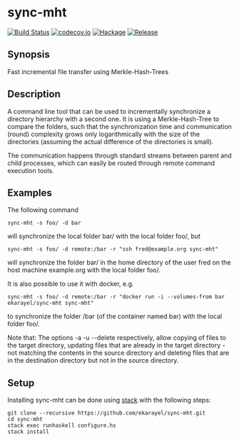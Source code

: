 # sync-mht

[![Build Status](https://travis-ci.org/ekarayel/sync-mht.svg?branch=master)](https://travis-ci.org/ekarayel/sync-mht)
[![codecov.io](https://img.shields.io/codecov/c/github/ekarayel/sync-mht.svg)](http://codecov.io/github/ekarayel/sync-mht?branch=master)
[![Hackage](https://img.shields.io/hackage/v/sync-mht.svg)](http://hackage.haskell.org/package/sync-mht)
[![Release](https://img.shields.io/github/release/ekarayel/sync-mht.svg)](https://github.com/ekarayel/sync-mht/releases)

## Synopsis
Fast incremental file transfer using Merkle-Hash-Trees

## Description
A command line tool that can be used to incrementally synchronize a directory hierarchy with a
second one. It is using a Merkle-Hash-Tree to compare the folders, such that the synchronization
time and communication (round) complexity grows only logarithmically with the size of the
directories (assuming the actual difference of the directories is small).

The communication happens through standard streams between parent and child processes, which can
easily be routed through remote command execution tools.

## Examples
The following command

    sync-mht -s foo/ -d bar

will synchronize the local folder bar/ with the local folder foo/, but

    sync-mht -s foo/ -d remote:/bar -r "ssh fred@example.org sync-mht"

will synchronize the folder bar/ in the home directory of the user fred on the host machine
example.org with the local folder foo/.

It is also possible to use it with docker, e.g.

    sync-mht -s foo/ -d remote:/bar -r "docker run -i --volumes-from bar ekarayel/sync-mht sync-mht"

to synchronize the folder /bar (of the container named bar) with the local folder foo/.

Note that: The options -a -u --delete respectively, allow copying of files to the target directory,
updating files that are already in the target directory - not matching the contents in the source
directory and deleting files that are in the destination directory but not in the source directory.

## Setup
Installing sync-mht can be done using [stack](https://github.com/commercialhaskell/stack) with the
following steps:

```
git clone --recursive https://github.com/ekarayel/sync-mht.git
cd sync-mht
stack exec runhaskell configure.hs
stack install
```
